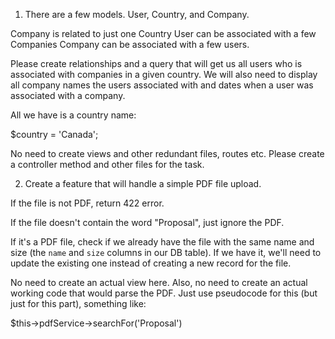 



1. There are a few models. User, Country, and Company.

Company is related to just one Country
User can be associated with a few Companies
Company can be associated with a few users.

Please create relationships and a query that will get us all users who is associated with companies in a given country. We will also need to display all company names the users associated with and dates when a user was associated with a company.

All we have is a country name:

$country = 'Canada';

No need to create views and other redundant files, routes etc. Please create a controller method and other files for the task.



2. Create a feature that will handle a simple PDF file upload.

If the file is not PDF, return 422 error.

If the file doesn't contain the word "Proposal", just ignore the PDF.

If it's a PDF file, check if we already have the file with the same name and size (the `name` and `size` columns in our DB table). If we have it, we'll need to update the existing one instead of creating a new record for the file.

No need to create an actual view here. Also, no need to create an actual working code that would parse the PDF. Just use pseudocode for this (but just for this part), something like:

$this->pdfService->searchFor('Proposal')
